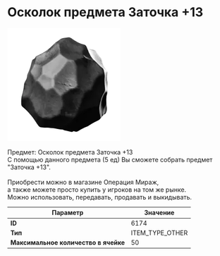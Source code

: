# Осколок предмета Заточка +13

![Item Image](../img/6174.webp?raw=true)

Предмет: Осколок предмета Заточка +13<br>С помощью данного предмета (5 ед) Вы сможете собрать предмет "Заточка +13".<br><br>Приобрести можно в магазине Операция Мираж,<br>а также можете просто купить у игроков на том же рынке.<br>Можно использовать, передавать, продавать и выкидывать.


| Параметр | Значение |
|----------|----------|
| **ID** | 6174 |
| **Тип** | ITEM_TYPE_OTHER |
| **Максимальное количество в ячейке** | 50 |

